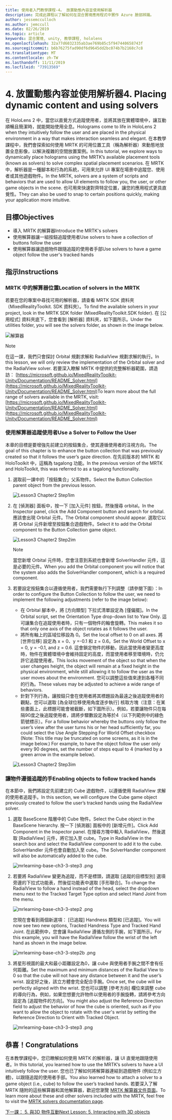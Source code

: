 ```yaml
---
title: 使用者入門教學課程-4。 放置動態內容並使用解析器
description: 完成此課程以了解如何在混合實境應用程式中實作 Azure 臉部辨識。
author: jessemcculloch
ms.author: jemccull
ms.date: 02/26/2019
ms.topic: article
keywords: 混合實境, unity, 教學課程, hololens
ms.openlocfilehash: 32a77d6032335ab3ae769b85c5f947440658743f
ms.sourcegitcommit: b6b76275fad90df6d9645dd2bc074b7b2168c7c8
ms.translationtype: MT
ms.contentlocale: zh-TW
ms.lasthandoff: 11/11/2019
ms.locfileid: "73913569"
---
```

# <a name="4-placing-dynamic-content-and-using-solvers"></a><span data-ttu-id="9412f-105">4. 放置動態內容並使用解析器</span><span class="sxs-lookup"><span data-stu-id="9412f-105">4. Placing dynamic content and using solvers</span></span>

<span data-ttu-id="9412f-106">在 HoloLens 2 中，當您以直覺方式追蹤使用者，並將其放在實體環境中，讓互動順暢且簡潔時，就能開始使用全息。</span><span class="sxs-lookup"><span data-stu-id="9412f-106">Holograms come to life in HoloLens 2 when they intuitively follow the user and are placed in the physical environment in a way that makes interaction seamless and elegant.</span></span> <span data-ttu-id="9412f-107">在本教學課程中，我們會探索如何使用 MRTK 的可用位置工具（稱為解析器）來動態地放置全息影像，以解決複雜的空間放置案例。</span><span class="sxs-lookup"><span data-stu-id="9412f-107">In this tutorial, we explore ways to dynamically place holograms using the MRTK’s available placement tools (known as solvers) to solve complex spatial placement scenarios.</span></span> <span data-ttu-id="9412f-108">在 MRTK 中，解析器是一種腳本和行為的系統，可用來允許 UI 專案在場景中追蹤您、使用者或其他遊戲物件。</span><span class="sxs-lookup"><span data-stu-id="9412f-108">In the MRTK, solvers are a system of scripts and behaviors that are used to allow UI elements to follow you, the user, or other game objects in the scene.</span></span> <span data-ttu-id="9412f-109">也可用來快速對齊特定位置，讓您的應用程式更具直覺性。</span><span class="sxs-lookup"><span data-stu-id="9412f-109">They can also be used to snap to certain positions quickly, making your application more intuitive.</span></span>

## <a name="objectives"></a><span data-ttu-id="9412f-110">目標</span><span class="sxs-lookup"><span data-stu-id="9412f-110">Objectives</span></span>

* <span data-ttu-id="9412f-111">導入 MRTK 的解算器</span><span class="sxs-lookup"><span data-stu-id="9412f-111">Introduce the MRTK's solvers</span></span>
* <span data-ttu-id="9412f-112">使用解算器讓一組按鈕追蹤使用者</span><span class="sxs-lookup"><span data-stu-id="9412f-112">Use solvers to have a collection of buttons follow the user</span></span>
* <span data-ttu-id="9412f-113">使用解算器讓遊戲物件跟隨追蹤的使用者手部</span><span class="sxs-lookup"><span data-stu-id="9412f-113">Use solvers to have a game object follow the user's tracked hands</span></span>

## <a name="instructions"></a><span data-ttu-id="9412f-114">指示</span><span class="sxs-lookup"><span data-stu-id="9412f-114">Instructions</span></span>

### <a name="location-of-solvers-in-the-mrtk"></a><span data-ttu-id="9412f-115">MRTK 中的解算器位置</span><span class="sxs-lookup"><span data-stu-id="9412f-115">Location of solvers in the MRTK</span></span>

 <span data-ttu-id="9412f-116">若要在您的專案中尋找可用的解析器，請查看 MRTK SDK 資料夾（MixedRealityToolkit. SDK 資料夾）。</span><span class="sxs-lookup"><span data-stu-id="9412f-116">To find the available solvers in your project, look in the MRTK SDK folder (MixedRealityToolkit.SDK folder).</span></span> <span data-ttu-id="9412f-117">在 [公用程式] 資料夾底下，您會看到 [解析器] 資料夾，如下圖所示。</span><span class="sxs-lookup"><span data-stu-id="9412f-117">Under the utilities folder, you will see the solvers folder, as shown in the image below.</span></span>

![解算器](images/lesson3_chapter1_step1im.PNG)

>[!NOTE]
><span data-ttu-id="9412f-119">在這一課，我們只會探討 Orbital 規劃求解和 RadialView 規劃求解的執行。</span><span class="sxs-lookup"><span data-stu-id="9412f-119">In this lesson, we will only review the implementation of the Orbital solver and the RadialView solver.</span></span> <span data-ttu-id="9412f-120">若要深入瞭解 MRTK 中提供的完整解析器範圍，請造訪： [https://microsoft.github.io/MixedRealityToolkit-Unity/Documentation/README_Solver.html](https://microsoft.github.io/MixedRealityToolkit-Unity/Documentation/README_Solver.html)</span><span class="sxs-lookup"><span data-stu-id="9412f-120">To learn more about the full range of solvers available in the MRTK, visit: [https://microsoft.github.io/MixedRealityToolkit-Unity/Documentation/README_Solver.html](https://microsoft.github.io/MixedRealityToolkit-Unity/Documentation/README_Solver.html)</span></span>

### <a name="use-a-solver-to-follow-the-user"></a><span data-ttu-id="9412f-121">使用解算器追蹤使用者</span><span class="sxs-lookup"><span data-stu-id="9412f-121">Use a Solver to Follow the User</span></span>

<span data-ttu-id="9412f-122">本章的目標是要增強先前建立的按鈕集合，使其遵循使用者的注視方向。</span><span class="sxs-lookup"><span data-stu-id="9412f-122">The goal of this chapter is to enhance the button collection that was previously created so that it follows the user’s gaze direction.</span></span> <span data-ttu-id="9412f-123">在先前版本的 MRTK 和 HoloToolkit 中，這稱為 tagalong 功能。</span><span class="sxs-lookup"><span data-stu-id="9412f-123">In the previous version of the MRTK and HoloToolkit, this was referred to as a tagalong functionality.</span></span>

1. <span data-ttu-id="9412f-124">選取前一課中的「按鈕集合」父系物件。</span><span class="sxs-lookup"><span data-stu-id="9412f-124">Select the Button Collection parent object from the previous lesson.</span></span>

    ![Lesson3 Chapter2 Step1im](images/Lesson3_chapter2_step1im.PNG)

2. <span data-ttu-id="9412f-126">在 [偵測器] 面板中，按一下 [加入元件] 按鈕，然後搜尋 orbital。</span><span class="sxs-lookup"><span data-stu-id="9412f-126">In the Inspector panel, click the Add Component button and search for orbital.</span></span> <span data-ttu-id="9412f-127">應該會出現 Orbital 元件。</span><span class="sxs-lookup"><span data-stu-id="9412f-127">The Orbital component should appear.</span></span> <span data-ttu-id="9412f-128">選取它以將 Orbital 元件新增至按鈕集合遊戲物件。</span><span class="sxs-lookup"><span data-stu-id="9412f-128">Select it to add the Orbital component to the Button Collection game object.</span></span>

    ![Lesson3 Chapter2 Step2im](images/Lesson3_Chapter2_step2im.PNG)

    >[!NOTE]
    ><span data-ttu-id="9412f-130">當您新增 Orbital 元件時，您會注意到系統也會新增 SolverHandler 元件，這是必要的元件。</span><span class="sxs-lookup"><span data-stu-id="9412f-130">When you add the Orbital component you will notice that the system also adds the SolverHandler component, which is a required component.</span></span>

3. <span data-ttu-id="9412f-131">若要設定按鈕集合以遵循使用者，我們需要執行下列調整（請參閱下圖）：</span><span class="sxs-lookup"><span data-stu-id="9412f-131">In order to configure the Button Collection to follow the user, we need to implement the following adjustments (refer to the image below):</span></span>
    * <span data-ttu-id="9412f-132">在 Orbital 腳本中，將 [方向類型] 下拉式清單設定為 [僅偏擺]。</span><span class="sxs-lookup"><span data-stu-id="9412f-132">In the Orbital script, set the Orientation Type drop-down list to Yaw Only.</span></span> <span data-ttu-id="9412f-133">這可讓集合在追蹤使用者時，只有一個物件的軸會旋轉。</span><span class="sxs-lookup"><span data-stu-id="9412f-133">This makes it so that only one axis of the object rotates as it follows the user.</span></span>
    * <span data-ttu-id="9412f-134">將所有軸上的區域位移設為 0。</span><span class="sxs-lookup"><span data-stu-id="9412f-134">Set the local offset to 0 on all axes.</span></span> <span data-ttu-id="9412f-135">將 [世界位移] 設定為 x = 0、y =-0.1 和 z = 0.6。</span><span class="sxs-lookup"><span data-stu-id="9412f-135">Set the World Offset to x = 0, y = -0.1, and z = 0.6.</span></span> <span data-ttu-id="9412f-136">這會鎖定物件的移動，因此當使用者變更高度時，物件在實體環境中會維持固定的高度，而當使用者移至環境時，仍允許它追蹤使用者。</span><span class="sxs-lookup"><span data-stu-id="9412f-136">This locks movement of the object so that when the user changes height, the object will remain at a fixed height in the physical environment, while still allowing it to follow the user as the user moves about the environment.</span></span> <span data-ttu-id="9412f-137">您可以調整這些值來達到各種不同的行為。</span><span class="sxs-lookup"><span data-stu-id="9412f-137">These values may be adjusted to achieve a wide range of behaviors.</span></span>
    * <span data-ttu-id="9412f-138">針對下列行為，讓按鈕只會在使用者將其標題設為最遠之後追蹤使用者的觀點，您可以選取 [為全球位移使用角度逐步執行] 核取方塊（注意：在某些畫面上，此標題可能會被截斷，如下圖所示）。例如，若要讓物件只在每隔90度之後追蹤使用者，請將步驟數設定為等於4（以下列範例中的綠色箭號標示）。</span><span class="sxs-lookup"><span data-stu-id="9412f-138">For a follow behavior whereby the buttons only follow the user’s view after the user turns his or her head sufficiently far, you could select the Use Angle Stepping For World Offset checkbox (Note: This title may be truncated on some screens, as it is in the image below.) For example, to have the object follow the user only every 90 degrees, set the number of steps equal to 4 (marked by a green arrow in the example below).</span></span>

    ![Lesson3 Chapter2 Step3im](images/Lesson3_chapter2_step3im.PNG)

### <a name="enabling-objects-to-follow-tracked-hands"></a><span data-ttu-id="9412f-140">讓物件遵循追蹤的手</span><span class="sxs-lookup"><span data-stu-id="9412f-140">Enabling objects to follow tracked hands</span></span>

<span data-ttu-id="9412f-141">在本節中，我們將設定先前建立的 Cube 遊戲物件，以遵循使用 RadialView 求解的使用者追蹤手。</span><span class="sxs-lookup"><span data-stu-id="9412f-141">In this section, we will configure the Cube game object previously created to follow the user’s tracked hands using the RadialView solver.</span></span>

1. <span data-ttu-id="9412f-142">選取 BaseScene 階層中的 Cube 物件。</span><span class="sxs-lookup"><span data-stu-id="9412f-142">Select the Cube object in the BaseScene hierarchy.</span></span> <span data-ttu-id="9412f-143">按一下 [偵測器] 面板中的 [新增元件]。</span><span class="sxs-lookup"><span data-stu-id="9412f-143">Click Add Component in the Inspector panel.</span></span> <span data-ttu-id="9412f-144">在搜尋方塊中輸入 RadialView，然後選取 [RadialView] 元件，將它加入至 cube。</span><span class="sxs-lookup"><span data-stu-id="9412f-144">Type in RadialView in the search box and select the RadialView component to add it to the cube.</span></span> <span data-ttu-id="9412f-145">SolverHandler 元件也會自動加入至 cube。</span><span class="sxs-lookup"><span data-stu-id="9412f-145">The SolverHandler component will also be automatically added to the cube.</span></span>

    ![mrlearning-base-ch3-3-step3 .png](images/mrlearning-base-ch3-3-step1.png)

2. <span data-ttu-id="9412f-147">若要將 RadialView 變更為追蹤，而不是標頭，請選取 [追蹤的目標型別] 選項旁邊的下拉式功能表，然後從功能表中選取 [手形聯合]。</span><span class="sxs-lookup"><span data-stu-id="9412f-147">To change the RadialView to follow a hand instead of the head, select the dropdown menu next to the Tracked Target Type option and select Hand Joint from the menu.</span></span>

    ![mrlearning-base-ch3-3-step2 .png](images/mrlearning-base-ch3-3-step2a.png)

    <span data-ttu-id="9412f-149">您現在會看到兩個新選項： [已追蹤] Handness 類型和 [已追蹤]。</span><span class="sxs-lookup"><span data-stu-id="9412f-149">You will now see two new options, Tracked Handness Type and Tracked Hand Joint.</span></span> <span data-ttu-id="9412f-150">在此範例中，您會讓 RadialView 遵循左側的手腕，如下圖所示。</span><span class="sxs-lookup"><span data-stu-id="9412f-150">For this example, you will have the RadialView follow the wrist of the left hand as shown in the image below.</span></span>

    ![mrlearning-base-ch3-3-step2b .png](images/mrlearning-base-ch3-3-step2b.png)

3. <span data-ttu-id="9412f-152">將星形視圖的最大和最小距離設定為0，讓 cube 與使用者手腕之間不會有任何距離。</span><span class="sxs-lookup"><span data-stu-id="9412f-152">Set the maximum and minimum distances of the Radial View to 0 so that the cube will not have any distance between it and the user’s wrist.</span></span> <span data-ttu-id="9412f-153">設定好之後，該立方體會完全配合手腕。</span><span class="sxs-lookup"><span data-stu-id="9412f-153">Once set, the cube will be perfectly aligned with the wrist.</span></span> <span data-ttu-id="9412f-154">您也可以調整 [參考方向] 欄位來調整 cube 的導向行為，例如，如果您想要允許物件以使用者的手腕旋轉，請將參考方向設定為 [追蹤物件的方向]。</span><span class="sxs-lookup"><span data-stu-id="9412f-154">You might also adjust the Reference Direction field to adjust the behavior of how the cube is oriented, such as if you want to allow the object to rotate with the user's wrist by setting the Reference Direction to Orient with Tracked Object.</span></span>

    ![mrlearning-base-ch3-3-step3 .png](images/mrlearning-base-ch3-3-step3.png)

## <a name="congratulations"></a><span data-ttu-id="9412f-156">恭喜！</span><span class="sxs-lookup"><span data-stu-id="9412f-156">Congratulations</span></span>

<span data-ttu-id="9412f-157">在本教學課程中，您已瞭解如何使用 MRTK 的解析器，讓 UI 直覺地跟隨使用者。</span><span class="sxs-lookup"><span data-stu-id="9412f-157">In this tutorial, you learned how to use the MRTK’s solvers to have a UI intuitively follow the user.</span></span> <span data-ttu-id="9412f-158">您也已了解如何將解算器連結到遊戲物件 (例如立方體)，以跟隨追蹤的使用者手部。</span><span class="sxs-lookup"><span data-stu-id="9412f-158">You also learned how to attach a solver to a game object (i.e., cube) to follow the user’s tracked hands.</span></span> <span data-ttu-id="9412f-159">若要深入了解 MRTK 隨附的這些解算器和其他解算器，歡迎您瀏覽 [MRTK 解算器文件頁面](https://microsoft.github.io/MixedRealityToolkit-Unity/Documentation/README_Solver.html)。</span><span class="sxs-lookup"><span data-stu-id="9412f-159">To learn more about these and other solvers included with the MRTK, feel free to visit the [MRTK solvers documentation page](https://microsoft.github.io/MixedRealityToolkit-Unity/Documentation/README_Solver.html).</span></span>

[<span data-ttu-id="9412f-160">下一課： 5. 與3D 物件互動</span><span class="sxs-lookup"><span data-stu-id="9412f-160">Next Lesson: 5. Interacting with 3D objects</span></span>](mrlearning-base-ch4.md)
